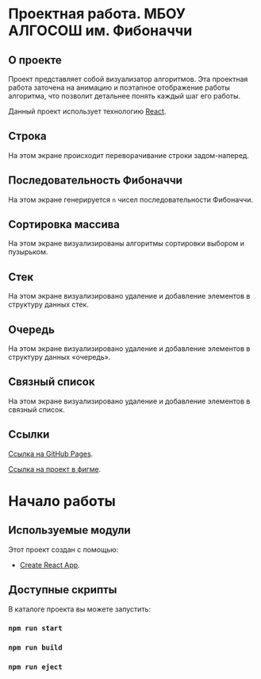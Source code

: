 # Проектная работа. МБОУ АЛГОСОШ им. Фибоначчи

## О проекте

Проект представляет собой визуализатор алгоритмов. Эта проектная работа заточена на анимацию и поэтапное отображение работы алгоритма, что позволит детальнее понять каждый шаг его работы.

Данный проект использует технологию [React](https://reactjs.org/).

## Строка

На этом экране происходит переворачивание строки задом-наперед.

## Последовательность Фибоначчи

На этом экране генерируется `n` чисел последовательности Фибоначчи.

## Сортировка массива

На этом экране визуализированы алгоритмы сортировки выбором и пузырьком.

## Стек

На этом экране визуализировано удаление и добавление элементов в структуру данных стек.

## Очередь

На этом экране визуализировано удаление и добавление элементов в структуру данных «очередь».

## Связный список

На этом экране визуализировано удаление и добавление элементов в связный список.

## Ссылки

[Ссылка на GitHub Pages](https://galdenysh.github.io/algososh/).

[Ссылка на проект в фигме](https://www.figma.com/file/RIkypcTQN5d37g7RRTFid0/Algososh_external_link?node-id=0%3A1).

# Начало работы

## Используемые модули

Этот проект создан с помощью:

- [Create React App](https://github.com/facebook/create-react-app).

## Доступные скрипты

В каталоге проекта вы можете запустить:

### `npm run start`

### `npm run build`

### `npm run eject`
